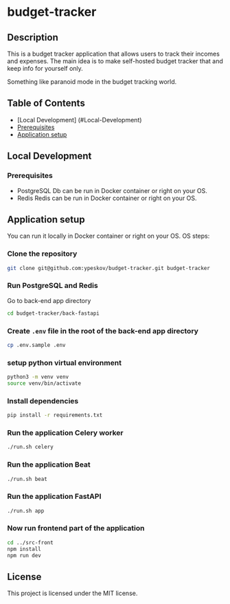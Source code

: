 # budget-tracker

## Description
This is a budget tracker application that allows users to track their incomes and expenses.
The main idea is to make self-hosted budget tracker that and keep info for yourself only.

Something like paranoid mode in the budget tracking world.

## Table of Contents
  - [Local Development] (#Local-Development)
  - [Prerequisites](#prerequisites)
  - [Application setup](#application-setup)


## Local Development

### Prerequisites
- PostgreSQL
Db can be run in Docker container or right on your OS.
- Redis
Redis can be run in Docker container or right on your OS.


## Application setup
You can run it locally in Docker container or right on your OS.
OS steps:
### Clone the repository
```bash
git clone git@github.com:ypeskov/budget-tracker.git budget-tracker
``` 
### Run PostgreSQL and Redis
Go to back-end app directory
```bash
cd budget-tracker/back-fastapi
```
### Create `.env` file in the root of the back-end app directory
```bash
cp .env.sample .env
```
### setup python virtual environment
```bash
python3 -m venv venv
source venv/bin/activate
```
### Install dependencies
```bash
pip install -r requirements.txt
```
### Run the application Celery worker
```bash
./run.sh celery
```
### Run the application Beat
```bash
./run.sh beat
```
### Run the application FastAPI
```bash
./run.sh app
```
### Now run frontend part of the application
```bash
cd ../src-front
npm install
npm run dev
```

## License
This project is licensed under the MIT license.

